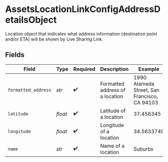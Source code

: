 # AssetsLocationLinkConfigAddressDetailsObject

Location object that indicates what address information (destination point and/or ETA) will be shown by Live Sharing Link.


## Fields

| Field                                        | Type                                         | Required                                     | Description                                  | Example                                      |
| -------------------------------------------- | -------------------------------------------- | -------------------------------------------- | -------------------------------------------- | -------------------------------------------- |
| `formatted_address`                          | *str*                                        | :heavy_check_mark:                           | Formatted address of a location              | 1990 Alameda Street, San Francisco, CA 94103 |
| `latitude`                                   | *float*                                      | :heavy_check_mark:                           | Latitude of a location                       | 37.456345                                    |
| `longitude`                                  | *float*                                      | :heavy_check_mark:                           | Longitude of a location                      | 34.5633749                                   |
| `name`                                       | *str*                                        | :heavy_check_mark:                           | Name of a location                           | Suburbs                                      |